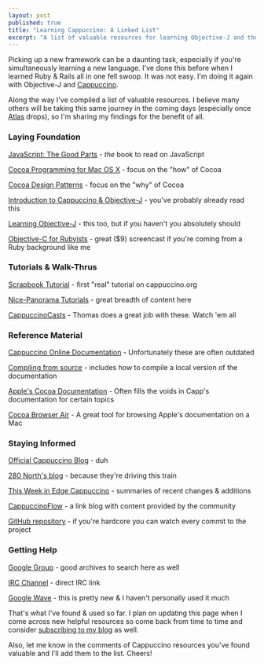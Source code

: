 ```yaml
---
layout: post
published: true
title: "Learning Cappuccino: A Linked List"
excerpt: "A list of valuable resources for learning Objective-J and the Cappuccino web framework."
---
```


Picking up a new framework can be a daunting task, especially if you're simultaneously learning a new language. I've done this before when I learned Ruby & Rails all in one fell swoop. It was not easy. I'm doing it again with Objective-J and [Cappuccino][1].

Along the way I've compiled a list of valuable resources. I believe many others will be taking this same journey in the coming days (especially once [Atlas][2] drops), so I'm sharing my findings for the benefit of all.

### Laying Foundation

[JavaScript: The Good Parts][3] - _the_ book to read on JavaScript

[Cocoa Programming for Mac OS X][4] - focus on the "how" of Cocoa

[Cocoa Design Patterns][5] - focus on the "why" of Cocoa

[Introduction to Cappuccino & Objective-J][6] - you've probably already read this

[Learning Objective-J][7] - this too, but if you haven't you absolutely should

[Objective-C for Rubyists][8] - great ($9) screencast if you're coming from a Ruby background like me

### Tutorials & Walk-Thrus

[Scrapbook Tutorial][9] - first "real" tutorial on cappuccino.org

[Nice-Panorama Tutorials][10] - great breadth of content here

[CappuccinoCasts][11] - Thomas does a great job with these. Watch 'em all

### Reference Material

[Cappuccino Online Documentation][12] - Unfortunately these are often outdated

[Compiling from source][13] - includes how to compile a local version of the documentation

[Apple's Cocoa Documentation][14] - Often fills the voids in Capp's documentation for certain topics

[Cocoa Browser Air][15] - A great tool for browsing Apple's documentation on a Mac

### Staying Informed

[Official Cappuccino Blog][16] - duh

[280 North's blog][17] - because they're driving this train

[This Week in Edge Cappuccino][18] - summaries of recent changes & additions

[CappuccinoFlow][19] - a link blog with content provided by the community

[GitHub repository][20] - if you're hardcore you can watch every commit to the project

### Getting Help

[Google Group][21] - good archives to search here as well

[IRC Channel][22] - direct IRC link

[Google Wave][23] - this is pretty new & I haven't personally used it much

That's what I've found & used so far. I plan on updating this page when I come across new helpful resources so come back from time to time and consider [subscribing to my blog][24] as well.

Also, let me know in the comments of Cappuccino resources you've found valuable and I'll add them to the list. Cheers!


[1]: http://cappuccino.org
[2]: http://280atlas.com
[3]: http://www.amazon.com/gp/product/0596517742?ie=UTF8&tag=standadeviat-20&linkCode=as2&camp=1789&creative=390957&creativeASIN=0596517742
[4]: http://www.amazon.com/gp/product/0321503619?ie=UTF8&tag=standadeviat-20&linkCode=as2&camp=1789&creative=390957&creativeASIN=0321503619
[5]: http://www.amazon.com/gp/product/0321535022?ie=UTF8&tag=standadeviat-20&linkCode=as2&camp=1789&creative=390957&creativeASIN=0321535022
[6]: http://cappuccino.org/learn/
[7]: http://cappuccino.org/learn/tutorials/objective-j-tutorial.php
[8]: https://peepcode.com/products/objective-c-for-rubyists
[9]: http://cappuccino.org/learn/tutorials/scrapbook-tutorial-1
[10]: http://www.nice-panorama.com/Programmation/cappuccino/
[11]: http://cappuccinocasts.com
[12]: http://cappuccino.org/learn/documentation/
[13]: http://www.icoretech.org/2009/10/installing-cappuccino-from-source/
[14]: http://www.devworld.apple.com/cocoa/
[15]: http://github.com/sazameki/cocoa-browser-air
[16]: http://cappuccino.org/discuss/
[17]: http://280north.com/blog/
[18]: http://suitmymind.com/category/cappuccino.html
[19]: http://cappuccinoflow.com
[20]: http://github.com/280north/cappuccino
[21]: http://groups.google.com/group/objectivej
[22]: irc://irc.freenode.net/cappuccino
[23]: https://wave.google.com/wave/?pli=1#restored:wave:googlewave.com!w%252Bu8FiBvxgC
[24]: http://feeds.feedburner.com/nomeanblog
